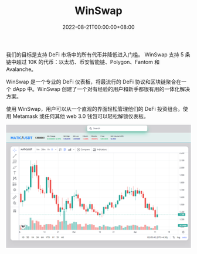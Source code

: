 ﻿---
title: "WinSwap"
description: "WinSwap — 购买/出售代币的最佳场所"
date: 2022-08-21T00:00:00+08:00
lastmod: 2022-08-21T00:00:00+08:00
draft: false
authors: [“boogArno”]
featuredImage: "winswap.png"
tags: ["Exchanges","WinSwap"]
categories: ["nfts"]
nfts: ["Exchanges"]
blockchain: ""
website: "https://app.winswap.win/"
twitter: "https://twitter.com/win_swap"
discord: ""
telegram: "https://t.me/win_dex"
github: "https://github.com/2022-win"
youtube: ""
twitch: ""
facebook: ""
instagram: ""
reddit: ""
medium: "https://20-22win.medium.com/"
steam: ""
gitbook: ""
googleplay: ""
appstore: ""
status: "Live"
weight: 
lightgallery: true
toc: true
pinned: false
recommend: false
recommend1: false
---
我们的目标是支持 DeFi 市场中的所有代币并降低进入门槛。 WinSwap 支持 5 条链中超过 10K 的代币：以太坊、币安智能链、Polygon、Fantom 和 Avalanche。

WinSwap 是一个专业的 DeFi 仪表板，将最流行的 DeFi 协议和区块链聚合在一个 dApp 中。WinSwap 创建了一个对有经验的用户和新手都很有用的一体化解决方案。

使用 WinSwap，用户可以从一个直观的界面轻松管理他们的 DeFi 投资组合。使用 Metamask 或任何其他 web 3.0 钱包可以轻松解锁仪表板。

![winswap-dapp-exchanges-bsc-image1_a45f0b63f2bb58536ac7b94d8c8e4a96](winswap-dapp-exchanges-bsc-image1_a45f0b63f2bb58536ac7b94d8c8e4a96.png)